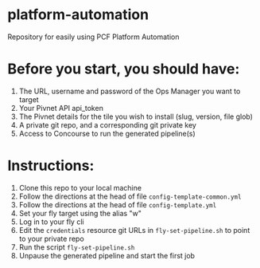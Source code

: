 # platform-automation
Repository for easily using PCF Platform Automation


# Before you start, you should have:

1. The URL, username and password of the Ops Manager you want to target
2. Your Pivnet API api_token
3. The Pivnet details for the tile you wish to install (slug, version, file glob)
4. A private git repo, and a corresponding git private key
5. Access to Concourse to run the generated pipeline(s)

# Instructions:

1. Clone this repo to your local machine
2. Follow the directions at the head of file `config-template-common.yml`
3. Follow the directions at the head of file `config-template.yml`
4. Set your fly target using the alias "w"
5. Log in to your fly cli
6. Edit the `credentials` resource git URLs in `fly-set-pipeline.sh` to point to your private repo
7. Run the script `fly-set-pipeline.sh`
8. Unpause the generated pipeline and start the first job
